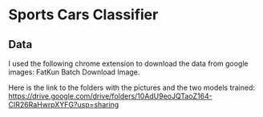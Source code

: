 # Sports Cars Classifier


## Data
I used the following chrome extension to download the data from google images: FatKun Batch Download Image.

Here is the link to the folders with the pictures and the two models trained:
https://drive.google.com/drive/folders/10AdU9eoJQTaoZ164-CIR26RaHwrpXYFG?usp=sharing
